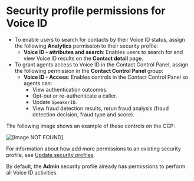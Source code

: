 # Security profile permissions for Voice ID<a name="assign-security-profile-voiceid"></a>
+ To enable users to search for contacts by their Voice ID status, assign the following **Analytics** permission to their security profile:
  + **Voice ID \- attributes and search**: Enables users to search for and view Voice ID results on the **Contact detail** page\. 
+ To grant agents access to Voice ID in the Contact Control Panel, assign the following permission in the **Contact Control Panel** group:
  + **Voice ID \- Access**: Enables controls in the Contact Control Panel so agents can:
    + View authentication outcomes\.
    + Opt\-out or re\-authenticate a caller\.
    + Update `SpeakerID`\.
    + View fraud detection results, rerun fraud analysis \(fraud detection decision, fraud type and score\)\.

The following image shows an example of these controls on the CCP:

![\[Image NOT FOUND\]](http://docs.aws.amazon.com/connect/latest/adminguide/images/voiceid-ccp-controls.png)

For information about how add more permissions to an existing security profile, see [Update security profiles](update-security-profiles.md)\.

By default, the **Admin** security profile already has permissions to perform all Voice ID activities\.